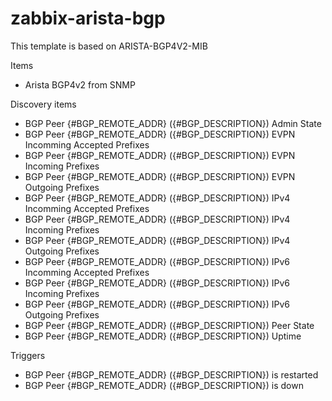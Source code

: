 # zabbix-arista-bgp

This template is based on ARISTA-BGP4V2-MIB

Items
  - Arista BGP4v2 from SNMP

Discovery items
  - BGP Peer {#BGP_REMOTE_ADDR} ({#BGP_DESCRIPTION}) Admin State
  - BGP Peer {#BGP_REMOTE_ADDR} ({#BGP_DESCRIPTION}) EVPN Incomming Accepted Prefixes
  - BGP Peer {#BGP_REMOTE_ADDR} ({#BGP_DESCRIPTION}) EVPN Incoming Prefixes
  - BGP Peer {#BGP_REMOTE_ADDR} ({#BGP_DESCRIPTION}) EVPN Outgoing Prefixes
  - BGP Peer {#BGP_REMOTE_ADDR} ({#BGP_DESCRIPTION}) IPv4 Incomming Accepted Prefixes
  - BGP Peer {#BGP_REMOTE_ADDR} ({#BGP_DESCRIPTION}) IPv4 Incoming Prefixes
  - BGP Peer {#BGP_REMOTE_ADDR} ({#BGP_DESCRIPTION}) IPv4 Outgoing Prefixes
  - BGP Peer {#BGP_REMOTE_ADDR} ({#BGP_DESCRIPTION}) IPv6 Incomming Accepted Prefixes
  - BGP Peer {#BGP_REMOTE_ADDR} ({#BGP_DESCRIPTION}) IPv6 Incoming Prefixes
  - BGP Peer {#BGP_REMOTE_ADDR} ({#BGP_DESCRIPTION}) IPv6 Outgoing Prefixes
  - BGP Peer {#BGP_REMOTE_ADDR} ({#BGP_DESCRIPTION}) Peer State
  - BGP Peer {#BGP_REMOTE_ADDR} ({#BGP_DESCRIPTION}) Uptime

Triggers
  - BGP Peer {#BGP_REMOTE_ADDR} ({#BGP_DESCRIPTION}) is restarted
  - BGP Peer {#BGP_REMOTE_ADDR} ({#BGP_DESCRIPTION}) is down